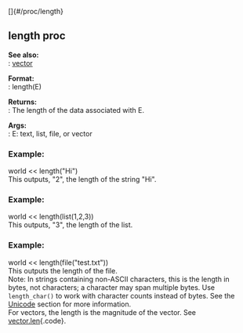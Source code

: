 []{#/proc/length}    
## length proc    
**See also:**    
:   [vector](/ref/vector.md)    
<!-- -->    
**Format:**    
:   length(E)    
<!-- -->    
**Returns:**    
:   The length of the data associated with E.    
<!-- -->    
**Args:**    
:   E: text, list, file, or vector    
### Example:    
world \<\< length(\"Hi\")    
This outputs, \"2\", the length of the string \"Hi\".    
### Example:    
world \<\< length(list(1,2,3))    
This outputs, \"3\", the length of the list.    
### Example:    
world \<\< length(file(\"test.txt\"))    
This outputs the length of the file.    
Note: In strings containing non-ASCII characters, this is the length in    
bytes, not characters; a character may span multiple bytes. Use    
`length_char()` to work with character counts instead of bytes. See the    
[Unicode](/ref/%7Bnotes%7D/Unicode.md) section for more information.    
For vectors, the length is the magnitude of the vector. See    
[vector.len](/ref/vector/var/len.md){.code}.  